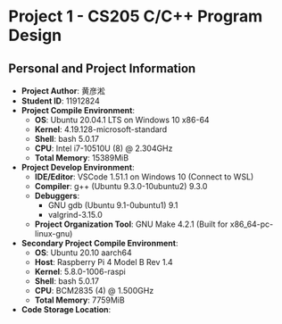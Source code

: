 # Project 1 - CS205 C/C++ Program Design

## Personal and Project Information

- **Project Author**: 黄彦淞
- **Student ID**: 11912824
- **Project Compile Environment**: 
  - **OS**: Ubuntu 20.04.1 LTS on Windows 10 x86-64
  - **Kernel**: 4.19.128-microsoft-standard
  - **Shell**: bash 5.0.17
  - **CPU**: Intel i7-10510U (8) @ 2.304GHz
  - **Total Memory**: 15389MiB
- **Project Develop Environment**:
  - **IDE/Editor**: VSCode 1.51.1 on Windows 10 (Connect to WSL)
  - **Compiler**: g++ (Ubuntu 9.3.0-10ubuntu2) 9.3.0
  - **Debuggers**:
    - GNU gdb (Ubuntu 9.1-0ubuntu1) 9.1
    - valgrind-3.15.0
  - **Project Organization Tool**: GNU Make 4.2.1 (Built for x86_64-pc-linux-gnu)
- **Secondary Project Compile Environment**:
  - **OS**: Ubuntu 20.10 aarch64
  - **Host**: Raspberry Pi 4 Model B Rev 1.4
  - **Kernel**: 5.8.0-1006-raspi
  - **Shell**: bash 5.0.17
  - **CPU**: BCM2835 (4) @ 1.500GHz
  - **Total Memory**: 7759MiB
- **Code Storage Location**: 


